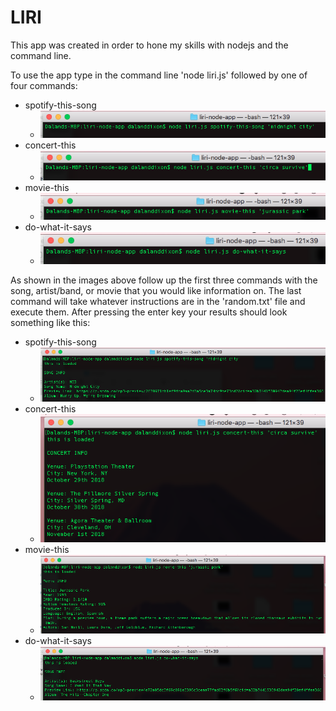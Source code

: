 # LIRI

This app was created in order to hone my skills with nodejs and the command line.

To use the app type in the command line 'node liri.js' followed by one of four commands:
* spotify-this-song
  * ![](images/spotify-this-command.png)
* concert-this
  * ![](images/concert-this-command.png)
* movie-this
  * ![](images/movie-this-command.png)
* do-what-it-says
  * ![](images/do-what-it-says-command.png)

As shown in the images above follow up the first three commands with the song, artist/band, or movie that you would like information on. The last command will take whatever instructions are in the 'random.txt' file and execute them. After pressing the enter key your results should look something like this:
* spotify-this-song
  * ![](images/spotify-this-result.png)
* concert-this
  * ![](images/concert-this-result.png)
* movie-this
  * ![](images/movie-this-result.png)
* do-what-it-says
  * ![](images/do-what-it-says-result.png)
